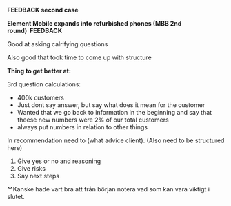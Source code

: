 **FEEDBACK second case**

  

**Element Mobile expands into refurbished phones (MBB 2nd round)  FEEDBACK**

  

Good at asking calrifying questions

  

Also good that took time to come up with structure

  

**Thing to get better at:**

3rd question calculations:

- 400k customers
- Just dont say answer, but say what does it mean for the customer 
- Wanted that we go back to information in the beginning and say that theese new numbers were 2% of our total customers 
- always put numbers in relation to other things

  

In recommendation need to (what advice client). (Also need to be structured here)

1. Give yes or no and reasoning
2. Give risks
3. Say next steps

  

^^Kanske hade vart bra att från början notera vad som kan vara viktigt i slutet.